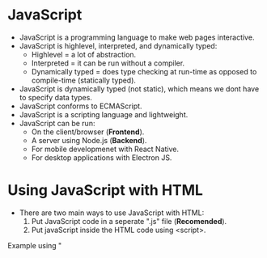 
# JavaScript
* JavaScript is a programming language to make web pages interactive. 
* JavaScript is highlevel, interpreted, and dynamically typed: 
    * Highlevel = a lot of abstraction. 
    * Interpreted = it can be run without a compiler. 
    * Dynamically typed = does type checking at run-time as opposed to compile-time (statically typed).
* JavaScript is dynamically typed (not static), which means we dont have to specify data types. 
* JavaScript conforms to ECMAScript. 
* JavaScript is a scripting language and lightweight. 
* JavaScript can be run:
    * On the client/browser (**Frontend**). 
    * A server using Node.js (**Backend**).
    * For mobile developmenet with React Native. 
    * For desktop applications with Electron JS. 



# Using JavaScript with HTML
* There are two main ways to use JavaScript with HTML: 
    1. Put JavaScript code in a seperate ".js" file (**Recomended**).  
    2. Put javaScript inside the HTML code using \<script>. 

Example using "<Script>":
```
<body>
  <script>
    let x = 10
    console.log(x)
  </script>
</body>
```

Example of refering to an external ".js" file. 
```
<header>
  <script src="main.js"><script>
</header>
```



# Printing to browser Console
We can print to the browser developer tool with the **console.log**, **console.error**, **console.warning** command. 
```
console.log("Hello World")
console.error("This is an error")
console.warn("This is a warning")
```

### Printing Variables
```
console.log("my name is " + name + " and I am " + " age years old")
```
```
console.log(`my name is ${name} and I am ${age} years old`) // Must be ` nor " or '. 
```



# What is ES6?
* ES6 is also known as "**ECMAScript 6**", "**ECMAScript 2015**", and "**JavaScript 6**".
* ES6 gave a lot of new functionality such as:
  * let and const
  * Exponentiation operator "\*\*" (same as the "pow" function) 
  * Default parameter values
  * Array.find()
  * Array.findIndex()



# Variables
We have three variable types in JavaScript:
* **var** (old): var is globally scoped, its old and we should avoid using it. 
* **let** (Added with ES6): let defines a variable that can be reassigned later. 
* **const** (Added with ES6): const defines a constant. This should allways be used unless we want to reassign the value. 



# Use Strict
We can force JavaScript to throw exceptions by adding **"use strct"** on top of the script. 
```
"use strict"
```
It can also be added on top of a function to make just that function comply to the strict mode. 
```
function myFunction() {
  "use strict"
  x = 10 // This with cause an error since x is not declared. 
}
```


# Primitive Data Types
* **String**: Strings are immutable, which means that we cannot replace a single character with a new character.
```
const name = "Mark Zuckerberg"
```
* **Number**: There is no "float" of "integer" in JavaScript. 
```
const age = 34
```
```
const pi = 3.141592
```
* **Boolean**: Either "true" or "false". 
```
isNice = true
```
* **null** / **undefined**: null and undefined are both used to represent the absence of some value. 
```
let x = null
let y = undefined
```
* **Symbol**: Symbols are completely unique identifiers with static properties (similar to ENUM). 

<br>

We can use **typeof** to get the type: 
```
console.log(typeof(age))
```



# Loops

### For Loop
```
for (let i = 0; i < 10; i++){
    ...code...
}
```

### Foreach Loop (approach 1)
This approach is similar to enumerate in Pyhton. 
```
for (let [key, value] of myObject.entries()) {
  ...code...
}
```

### Foreach Loop (approach 2)
"key" is the index in myArray. The value can be accessed with myArray[key]. 
In other words, this for-each loop loops over the keys, not the values. 
```
for (let key in myObject) {
  ...code... 
}
```

### Foreach Loop (approach 3)
```
myObject.forEach(function(x){
    ...code...
})
```

### While Loop
```
let i = 0
while (i < 10){
    ...code...
    i++
}
```

### Do While Loop
```
let i = 0
do {
   ...code...
   i++
} while (x < 10)
```



# If Statement
```
if (age1 == 18 && age2 != 18 || age3 == 20) {
    ...code...
} else if (age === "23") {
    ...code...
} else {
    ...code...
}
```
Oneline if-else sentence. 
```
let age = 17
let myCondition = age >= 18 ? "You are of legal age" : "You are underage"
```



# Switch Sentence
```
switch (age) {
    case 17:
        ...code...
        break
    case 23:
        ...code...
        break
    default:
        ...code...
        break
}
```



# Function

### Standard Function (approach 1)
```
function addTen(x) {
  return x + 10
}

addTen(5) // Returns 15
```

### Function Expression (approach 2)
```
let addTen = function(x) {
  return x + 10
}

addTen(5) // Returns 15
```

### Arrow function (approach 3)
```
let addTen = (x) => {
  return x + 10
}

addTen(5) // Returns 15
```

### Short Arrow Function (approach 4)
```
let addTen = (x) => x + 10

addTen(5) // Returns 15
```

### Function with default value
```
function addTen(x=0) {
  return x + 10
}
```

### Function with n arguments
```
function addNumbers(...args) {
  ...code...
}
```

### Function return with condition
```
function ifExists(key, array) {
   return array[key] || "No such item in array"
}
```

### Function Argument Destructuring
We can specify what elements to use from the input Object. 
Argument Destructuring is often used with JSON calls / API calls.
```
function myFunction5({ firstName, lastName, age}) {
  ...code...
}
```



# Object 

### Create Object
Object literals are key-value pairs. Nested objects is allowed. 
```
let person = {
    firstName: 'Bob',
    lastName: 'Smith',
    age: 50,
    childeren: ['John', 'Emily'],
    address: {
        street: 'Charles Street',
        city: 'Boston'
    },
    fullName: function(){
        return this.firstName + " " + this.lastName
    }
}
```

### Create Reusable Object
```
let Person = function(name, age) {
  this.name = name
  this.age = age
}
let bob = new Person("Bob", 50)
```

### Create Object without spesifying Keys
```
const age = 25
const name = "Bob"
const myObject = { age , name}
```

### Add item to Object
```
person.email = "BobSmith@gmail.com"
```
```
person['email2'] = "BobSmith@mail.com"
```

### Object Destructuring
Instead of getting values from objects one by one:
```
const fName = person.firstName
const lName = person.lastName
```
We can use **destructuring assignment**: 
```
const { firstName, lastName } = person
```



# Array 
An Array in JavaScript is an **Object** with numberic keys that correspond to a value. 
However, an Array has extended functionallity, compared to an Object, with functions such as Push, Splice, and Length. 

<br>

There are two main ways of initializing an Array: 
```
const numbers = new Array(5,3,"Hello",2)
```
```
const numbers2 = [5,3,"Hello",2]
```

### Add / Remove elements in an Array
| Command  | Description |
|------|--------|
| push | add to end |
| pop | remove last |
| shift | remove first |
| unshift | add to front |

```
const numbers = [5,3,"Hello"]

numbers.push(100)
let myNum = numbers.pop()
let myNum2 = numbers.shift()
numbers.unshift(150)
```

### Array Mutation and Object.freeze
Arrays that are declated as "**const**" can still be mutated using bracket notation. 
```
const myArray = [1,2,3]
myArray[1] = 10
```
Object.freeze can be used to freeze the state of an object in JavaScript.
Object.freeze works on object values by making the object immutable, i.e. you cannot change its properties. 
```
const myArray = [1,2,3]
let myFreezedArray = Object.freeze(myArray)
myFreezedArray[1] = 10 // This will crash if "use strict" is enabled, else it has no effect. 
```

### Array.length
```
const myArray = [5,3,4,2,1]
let myLength = myArray.length
```

### Array.sort()
```
myArray.sort()
```

### Array.find() and Array.findIndex()
The **find** function returns the first element in an Array that satisfies a condition from a given function. 
The function requires three arguments: 
* value
* index
* array
```
function myFunction(value, index, array) {
  return value > 18
}

let myNumbers = [2, 10, 15, 26, 42]
let myValue = myNumbers.<strong>find</strong>(myFunction) // myValue is 26 // TODO strong?
```

The **findIndex** is exactly the same as the **find** function, but findIndex returns the index instead of the element:
```
function myFunction(value, index, array) {
  return value > 18
}

let myNumbers = [2, 10, 15, 26, 42]
let myIndex = myNumbers.<strong>findIndex</strong>(myFunction) // myIndex is 3
```



# spread operator = ...
Takes an array and spread array
```
const myArray = [1,2,3]
const myArrayCopy = [...myArray] // This will copy myArray.
```



# Classes

### Create class (approach 1)
```
class Person {
  constructor(name, age) {
    this.name = name
    this.age = age
  }
}

let bob = new Person("Bob", 50)
```

# Create class (Constructor Patterns) (approach 2)
```
function Employee(name, age){
  this.name = name
  this.age = age
}

let bob = new Person("Bob", 50)
```











# JSON
Convert object to JSON. 
```
const myJSON = JSON.stringify(person)
```



# Type conversion // TODO
```
let myString = "42"
let myInt = parseInt(myString)
```








# Good to know

### Quotes within Stirng
```
let myString2 = "my quote is \"I love quotes\"."
let myString3 = 'my quote is "I love quotes".'
```










# OOP



# DOM Selection & Manupulation



# Events 



# Form Validation




# Map, Filter, Reduce
```
["duck", "cat", "goat"].filter(x => x.length > 3); 
// Returns ["duck", "goat"] since these elements have a length more than 3. 
```




# TODO SORT:

Anonymous function: A function can be assigned to a variable. 

Import vs require: 

search for TODO

